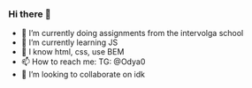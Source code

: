 ### Hi there 👋

- 🔭 I’m currently doing assignments from the intervolga school
- 🌱 I’m currently learning JS
- 🤔 I know html, css, use BEM
- 📫 How to reach me: TG: @Odya0
- 👯 I’m looking to collaborate on idk
